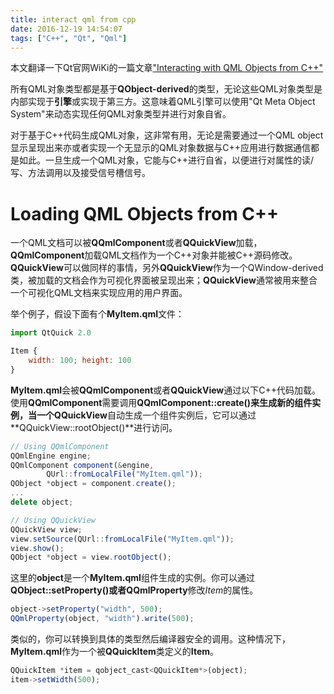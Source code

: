 ```yaml
---
title: interact qml from cpp
date: 2016-12-19 14:54:07
tags: ["C++", "Qt", "Qml"]
---
```


本文翻译一下Qt官网WiKi的一篇文章["Interacting with QML Objects from C++"](http://doc.qt.io/qt-5/qtqml-cppintegration-interactqmlfromcpp.html)

所有QML对象类型都是基于**QObject-derived**的类型，无论这些QML对象类型是内部实现于**引擎**或实现于第三方。这意味着QML引擎可以使用"Qt Meta Object System"来动态实现任何QML对象类型并进行对象自省。

对于基于C++代码生成QML对象，这非常有用，无论是需要通过一个QML object显示呈现出来亦或者实现一个无显示的QML对象数据与C++应用进行数据通信都是如此。一旦生成一个QML对象，它能与C++进行自省，以便进行对属性的读/写、方法调用以及接受信号槽信号。

# Loading QML Objects from C++

一个QML文档可以被**QQmlComponent**或者**QQuickView**加载，**QQmlComponent**加载QML文档作为一个C++对象并能被C++源码修改。**QQuickView**可以做同样的事情，另外**QQuickView**作为一个QWindow-derived类，被加载的文档会作为可视化界面被呈现出来；**QQuickView**通常被用来整合一个可视化QML文档来实现应用的用户界面。

举个例子，假设下面有个**MyItem.qml**文件：
```Javascript
import QtQuick 2.0

Item {
    width: 100; height: 100
}
```
**MyItem.qml**会被**QQmlComponent**或者**QQuickView**通过以下C++代码加载。使用**QQmlComponent**需要调用**QQmlComponent::create()**来生成新的组件实例，当一个**QQuickView**自动生成一个组件实例后，它可以通过**QQuickView::rootObject()**进行访问。
```Javascript
// Using QQmlComponent
QQmlEngine engine;
QQmlComponent component(&engine,
        QUrl::fromLocalFile("MyItem.qml"));
QObject *object = component.create();
...
delete object;

// Using QQuickView
QQuickView view;
view.setSource(QUrl::fromLocalFile("MyItem.qml"));
view.show();
QObject *object = view.rootObject();
```
这里的**object**是一个**MyItem.qml**组件生成的实例。你可以通过**QObject::setProperty()**或者**QQmlProperty**修改*Item*的属性。
```Javascript
object->setProperty("width", 500);
QQmlProperty(object, "width").write(500);
```
类似的，你可以转换到具体的类型然后编译器安全的调用。这种情况下，**MyItem.qml**作为一个被**QQuickItem**类定义的**Item**。
```Javascript
QQuickItem *item = qobject_cast<QQuickItem*>(object);
item->setWidth(500);
```